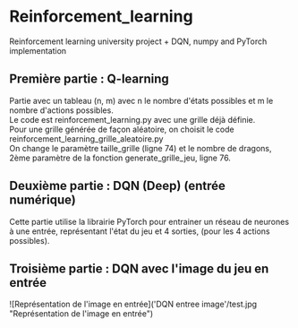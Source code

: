 # Reinforcement_learning
Reinforcement learning university project + DQN, numpy and PyTorch implementation

## Première partie : Q-learning
Partie avec un tableau (n, m) avec n le nombre d'états possibles et m le nombre d'actions possibles.   
Le code est reinforcement_learning.py avec une grille déjà définie.   
Pour une grille générée de façon aléatoire, on choisit le code reinforcement_learning_grille_aleatoire.py   
On change le paramètre taille_grille (ligne 74) et le nombre de dragons, 2ème paramètre de la fonction generate_grille_jeu, ligne 76.

## Deuxième partie : DQN (Deep) (entrée numérique)
Cette partie utilise la librairie PyTorch pour entrainer un réseau de neurones à une entrée, représentant l'état du jeu et 4 sorties, (pour les 4 actions possibles).

## Troisième partie : DQN avec l'image du jeu en entrée
![Représentation de l'image en entrée]('DQN entree image'/test.jpg "Représentation de l'image en entrée")